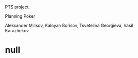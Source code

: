 PTS project.

Planning Poker

Aleksander Milisov,
Kaloyan Borisov,
Tsvetelina Georgieva,
Vasil Karazhekov

# null

